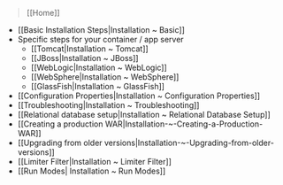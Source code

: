 > [[Home]]

- [[Basic Installation Steps|Installation ~ Basic]]
- Specific steps for your container / app server
  - [[Tomcat|Installation ~ Tomcat]]
  - [[JBoss|Installation ~ JBoss]]
  - [[WebLogic|Installation ~ WebLogic]]
  - [[WebSphere|Installation ~ WebSphere]]
  - [[GlassFish|Installation ~ GlassFish]]
- [[Configuration Properties|Installation ~ Configuration Properties]]
- [[Troubleshooting|Installation ~ Troubleshooting]]
- [[Relational database setup|Installation ~ Relational Database Setup]]
- [[Creating a production WAR|Installation-~-Creating-a-Production-WAR]]
- [[Upgrading from older versions|Installation-~-Upgrading-from-older-versions]]
- [[Limiter Filter|Installation ~ Limiter Filter]]
- [[Run Modes| Installation ~ Run Modes]]